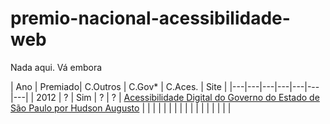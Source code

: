 # premio-nacional-acessibilidade-web
Nada aqui. Vá embora


| Ano | Premiado| C.Outros | C.Gov*  |  C.Aces.  |  Site |
|---|---|---|---|---|---|---|
| 2012 | ? | Sim  |  ?  | ?  | [Acessibilidade Digital do Governo do Estado de São Paulo por Hudson Augusto](http://premio.ceweb.br/2012/finalistas/01.htm)  |
|   |   |   |   |   |   |   |
|   |   |   |   |   |   |   |
